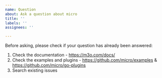 ```yaml
---
name: Question
about: Ask a question about micro
title: ''
labels: ''
assignees: ''

---
```


Before asking, please check if your question has already been answered: 

1. Check the documentation - https://m3o.com/docs/
2. Check the examples and plugins - https://github.com/micro/examples & https://github.com/micro/go-plugins
3. Search existing issues
